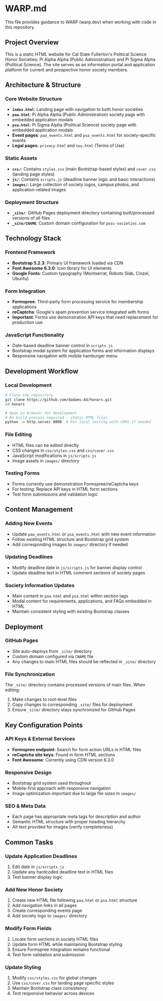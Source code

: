 # WARP.md

This file provides guidance to WARP (warp.dev) when working with code in this repository.

## Project Overview

This is a static HTML website for Cal State Fullerton's Political Science Honor Societies: Pi Alpha Alpha (Public Administration) and Pi Sigma Alpha (Political Science). The site serves as an information portal and application platform for current and prospective honor society members.

## Architecture & Structure

### Core Website Structure
- **`index.html`**: Landing page with navigation to both honor societies
- **`paa.html`**: Pi Alpha Alpha (Public Administration) society page with embedded application modals
- **`psa.html`**: Pi Sigma Alpha (Political Science) society page with embedded application modals
- **Event pages**: `paa_events.html` and `psa_events.html` for society-specific events
- **Legal pages**: `privacy.html` and `tou.html` (Terms of Use)

### Static Assets
- **`css/`**: Contains `styles.css` (main Bootstrap-based styles) and `cover.css` (landing page styles)
- **`js/`**: Contains `scripts.js` (deadline banner logic and basic interactions)
- **`images/`**: Large collection of society logos, campus photos, and application-related images

### Deployment Structure
- **`_site/`**: GitHub Pages deployment directory containing built/processed versions of all files
- **`_site/CNAME`**: Custom domain configuration for `posc-societies.com`

## Technology Stack

### Frontend Framework
- **Bootstrap 5.2.3**: Primary UI framework loaded via CDN
- **Font Awesome 6.3.0**: Icon library for UI elements
- **Google Fonts**: Custom typography (Montserrat, Roboto Slab, Cinzel, Ubuntu)

### Form Integration
- **Formspree**: Third-party form processing service for membership applications
- **reCaptcha**: Google's spam prevention service integrated with forms
- **Important**: Forms use demonstration API keys that need replacement for production use

### JavaScript Functionality
- Date-based deadline banner control in `scripts.js`
- Bootstrap modal system for application forms and information displays
- Responsive navigation with mobile hamburger menu

## Development Workflow

### Local Development
```bash
# Clone the repository
git clone https://github.com/dadams-AU/honors.git
cd honors

# Open in browser for development
# No build process required - static HTML files
python -m http.server 8000  # For local testing with CORS if needed
```

### File Editing
- HTML files can be edited directly
- CSS changes in `css/styles.css` and `css/cover.css`
- JavaScript modifications in `js/scripts.js`
- Image assets in `images/` directory

### Testing Forms
- Forms currently use demonstration Formspree/reCaptcha keys
- For testing: Replace API keys in HTML form sections
- Test form submissions and validation logic

## Content Management

### Adding New Events
- Update `paa_events.html` or `psa_events.html` with new event information
- Follow existing HTML structure and Bootstrap grid system
- Add corresponding images to `images/` directory if needed

### Updating Deadlines
- Modify deadline date in `js/scripts.js` for banner display control
- Update deadline text in HTML comment sections of society pages

### Society Information Updates
- Main content in `paa.html` and `psa.html` within section tags
- Modal content for requirements, applications, and FAQs embedded in HTML
- Maintain consistent styling with existing Bootstrap classes

## Deployment

### GitHub Pages
- Site auto-deploys from `_site/` directory
- Custom domain configured via `CNAME` file
- Any changes to main HTML files should be reflected in `_site/` directory

### File Synchronization
The `_site/` directory contains processed versions of main files. When editing:
1. Make changes to root-level files
2. Copy changes to corresponding `_site/` files for deployment
3. Ensure `_site/` directory stays synchronized for GitHub Pages

## Key Configuration Points

### API Keys & External Services
- **Formspree endpoint**: Search for form action URLs in HTML files
- **reCaptcha site keys**: Found in form HTML sections
- **Font Awesome**: Currently using CDN version 6.3.0

### Responsive Design
- Bootstrap grid system used throughout
- Mobile-first approach with responsive navigation
- Image optimization important due to large file sizes in `images/`

### SEO & Meta Data
- Each page has appropriate meta tags for description and author
- Semantic HTML structure with proper heading hierarchy
- Alt text provided for images (verify completeness)

## Common Tasks

### Update Application Deadlines
1. Edit date in `js/scripts.js`
2. Update any hardcoded deadline text in HTML files
3. Test banner display logic

### Add New Honor Society
1. Create new HTML file following `paa.html` or `psa.html` structure
2. Add navigation links in all pages
3. Create corresponding events page
4. Add society logo to `images/` directory

### Modify Form Fields
1. Locate form sections in society HTML files
2. Update form HTML while maintaining Bootstrap styling
3. Ensure Formspree integration remains functional
4. Test form validation and submission

### Update Styling
1. Modify `css/styles.css` for global changes
2. Use `css/cover.css` for landing page specific styles
3. Maintain Bootstrap class consistency
4. Test responsive behavior across devices

